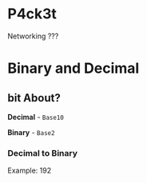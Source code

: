 # P4ck3t

Networking ???

# Binary and Decimal

## bit About?

**Decimal** - `Base10` 

**Binary** - `Base2`

### Decimal to Binary

Example: 192

